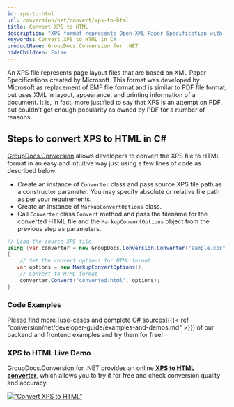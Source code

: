 ```yaml
---
id: xps-to-html
url: conversion/net/convert/xps-to-html
title: Convert XPS to HTML
description: "XPS format represents Open XML Paper Specification with .xps extension. Learn how to convert XPS to HTML file programmatically in C# language using GroupDocs.Conversion for .NET library."
keywords: Convert XPS to HTML in C#
productName: GroupDocs.Conversion for .NET
hideChildren: False
---
```


An XPS file represents page layout files that are based on XML Paper Specifications created by Microsoft. This format was developed by Microsoft as replacement of EMF file format and is similar to PDF file format, but uses XML in layout, appearance, and printing information of a document. It is, in fact, more justified to say that XPS is an attempt on PDF, but couldn't get enough popularity as owned by PDF for a number of reasons.

## Steps to convert XPS to HTML in C#

[GroupDocs.Conversion](https://products.groupdocs.com/conversion/net) allows developers to convert the XPS file to HTML format in an easy and intuitive way just using a few lines of code as described below:

* Create an instance of `Converter` class and pass source XPS file path as a constructor parameter. You may specify absolute or relative file path as per your requirements. 
* Create an instance of `MarkupConvertOptions` class.
* Call `Converter` class `Convert` method and pass the filename for the converted HTML file and the `MarkupConvertOptions` object from the previous step as parameters.

```csharp
// Load the source XPS file
using (var converter = new GroupDocs.Conversion.Converter("sample.xps"))
{
    // Set the convert options for HTML format
   var options = new MarkupConvertOptions();
    // Convert to HTML format
    converter.Convert("converted.html", options);
}
```

### Code Examples

Please find more [use-cases and complete C# sources]({{< ref "conversion/net/developer-guide/examples-and-demos.md" >}}) of our backend and frontend examples and try them for free!

### XPS to HTML Live Demo

GroupDocs.Conversion for .NET provides an online [**XPS to HTML converter**](https://products.groupdocs.app/conversion/xps-to-html), which allows you to try it for free and check conversion quality and accuracy.

[!["Convert XPS to HTML"](conversion/net/images/convert-to-html/convert-xps-to-html.png)](https://products.groupdocs.app/conversion/xps-to-html)